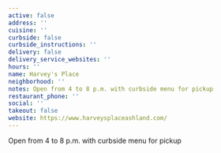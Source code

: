 ```yaml
---
active: false
address: ''
cuisine: ''
curbside: false
curbside_instructions: ''
delivery: false
delivery_service_websites: ''
hours: ''
name: Harvey's Place
neighborhood: ''
notes: Open from 4 to 8 p.m. with curbside menu for pickup
restaurant_phone: ''
social: ''
takeout: false
website: https://www.harveysplaceashland.com/
---
```


Open from 4 to 8 p.m. with curbside menu for pickup